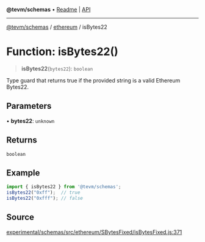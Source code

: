 **@tevm/schemas** • [Readme](../../README.md) \| [API](../../modules.md)

***

[@tevm/schemas](../../README.md) / [ethereum](../README.md) / isBytes22

# Function: isBytes22()

> **isBytes22**(`bytes22`): `boolean`

Type guard that returns true if the provided string is a valid Ethereum Bytes22.

## Parameters

• **bytes22**: `unknown`

## Returns

`boolean`

## Example

```ts
import { isBytes22 } from '@tevm/schemas';
isBytes22("0xff");  // true
isBytes22("0xfff"); // false
````

## Source

[experimental/schemas/src/ethereum/SBytesFixed/isBytesFixed.js:371](https://github.com/evmts/tevm-monorepo/blob/main/experimental/schemas/src/ethereum/SBytesFixed/isBytesFixed.js#L371)
